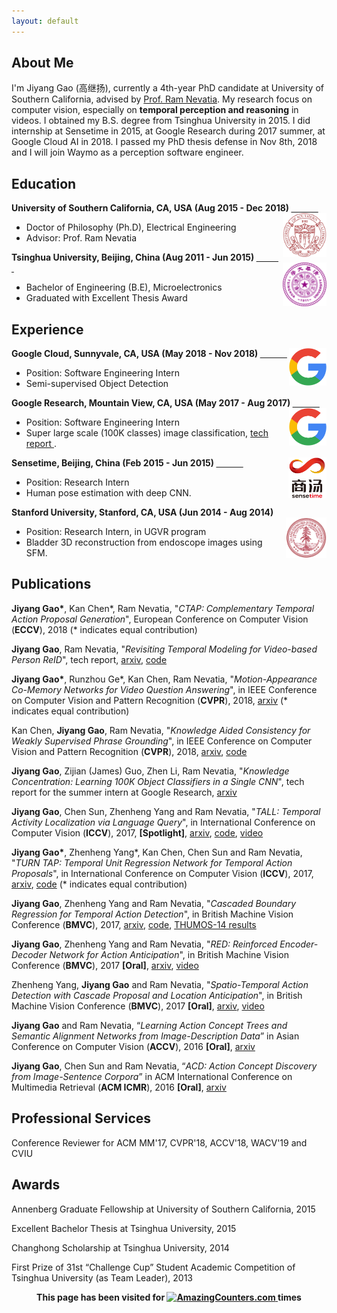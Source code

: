 ```yaml
---
layout: default
---
```

## About Me
I'm Jiyang Gao (高继扬), currently a 4th-year PhD candidate at University of Southern California, advised by [Prof. Ram Nevatia](http://iris.usc.edu/people/nevatia/). My research focus on computer vision, especially on **temporal perception and reasoning** in videos. I obtained my B.S. degree from Tsinghua University in 2015. I did internship at Sensetime in 2015, at Google Research during 2017 summer, at Google Cloud AI in 2018. I passed my PhD thesis defense in Nov 8th, 2018 and I will join Waymo as a perception software engineer.

## Education
<div align="left">
        <strong> University of Southern California, CA, USA (Aug 2015 - Dec 2018) </strong>
          <a href="https://www.usc.edu/" target="_blank" rel="external">
            <img border="0" src="usc_logo.jpg" align="right" width="70" height="70">
          </a> 
        <ul>
        <li>
          Doctor of Philosophy (Ph.D), Electrical Engineering</li>
        <li>
          Advisor: Prof. Ram Nevatia</li>
      </ul>      
      </div>

<div align="left">
        <strong> Tsinghua University, Beijing, China (Aug 2011 - Jun 2015) </strong>
          <a href="http://www.tsinghua.edu.cn/publish/newthuen/" target="_blank" rel="external">
            <img border="0" src="Tsinghua_Logo.png" align="right" width="70" height="70">
          </a> 
        <ul>
        <li>
          Bachelor of Engineering (B.E), Microelectronics</li>
        <li>
          Graduated with Excellent Thesis Award</li>
      </ul>      
      </div>


## Experience
<div align="left">
        <strong> Google Cloud, Sunnyvale, CA, USA (May 2018 - Nov 2018) </strong>
          <a href="https://cloud.google.com/vision/" target="_blank" rel="external">
            <img border="0" src="google-logo.png" align="right" width="60" height="60">
          </a> 
        <ul>
        <li>
          Position: Software Engineering Intern</li>
        <li>
          Semi-supervised Object Detection </li>
      </ul>      
      </div>
      
<div align="left">
        <strong> Google Research, Mountain View, CA, USA (May 2017 - Aug 2017) </strong>
          <a href="https://research.google.com/" target="_blank" rel="external">
            <img border="0" src="google-logo.png" align="right" width="60" height="60">
          </a> 
        <ul>
        <li>
          Position: Software Engineering Intern</li>
        <li>
          Super large scale (100K classes) image classification, <a href="https://arxiv.org/abs/1711.07607" target="_blank" rel="external"> tech report </a>. </li>
      </ul>      
      </div>

<div align="left">
        <strong> Sensetime, Beijing, China (Feb 2015 - Jun 2015) </strong>
          <a href="https://www.sensetime.com/about?lang=en-us" target="_blank" rel="external">
            <img border="0" src="sensetime-logo.png" align="right" width="61" height="65">
          </a> 
        <ul>
        <li>
          Position: Research Intern</li>
        <li>
          Human pose estimation with deep CNN. </li>
      </ul>      
      </div>
     
<div align="left">
        <strong> Stanford University, Stanford, CA, USA (Jun 2014 - Aug 2014) </strong>
          <a target="_blank" rel="external">
            <img border="0" src="stanford-logo.png" align="right" width="65" height="65">
          </a> 
        <ul>
        <li>
          Position: Research Intern, in UGVR program</li>
        <li>Bladder 3D reconstruction from endoscope images using SFM. </li>
      </ul>      
      </div>
      
## Publications
**Jiyang Gao\***, Kan Chen\*, Ram Nevatia, "_CTAP: Complementary Temporal Action Proposal Generation_", European Conference on Computer Vision (**ECCV**), 2018 (\* indicates equal contribution)

**Jiyang Gao**, Ram Nevatia, "_Revisiting Temporal Modeling for Video-based Person ReID_", tech report, [arxiv](https://arxiv.org/pdf/1805.02104.pdf), [code](https://github.com/jiyanggao/Video-Person-ReID)

**Jiyang Gao\***, Runzhou Ge\*, Kan Chen, Ram Nevatia, "_Motion-Appearance Co-Memory Networks for Video Question Answering_", in IEEE Conference on Computer Vision and Pattern Recognition (**CVPR**), 2018, [arxiv](https://arxiv.org/pdf/1803.10906.pdf) (\* indicates equal contribution)

Kan Chen, **Jiyang Gao**, Ram Nevatia, "_Knowledge Aided Consistency for Weakly Supervised Phrase Grounding_", in IEEE Conference on Computer Vision and Pattern Recognition (**CVPR**), 2018, [arxiv](https://arxiv.org/pdf/1803.03879.pdf), [code](https://github.com/kanchen-usc/KAC-Net) 

**Jiyang Gao**, Zijian (James) Guo, Zhen Li, Ram Nevatia, "_Knowledge Concentration: Learning 100K Object Classifiers in a Single CNN_", tech report for the summer intern at Google Research, [arxiv](https://arxiv.org/abs/1711.07607)

**Jiyang Gao**, Chen Sun, Zhenheng Yang and Ram Nevatia, "_TALL: Temporal Activity Localization via Language Query_", in International Conference on Computer Vision (**ICCV**), 2017, **[Spotlight]**, [arxiv](https://arxiv.org/abs/1705.02101), [code](https://github.com/jiyanggao/TALL), [video](https://www.youtube.com/watch?v=ZDO064ccYS0)

**Jiyang Gao\***, Zhenheng Yang*, Kan Chen, Chen Sun and Ram Nevatia, "_TURN TAP: Temporal Unit Regression Network for Temporal Action Proposals_", in International Conference on Computer Vision (**ICCV**), 2017, [arxiv](https://arxiv.org/abs/1703.06189), [code](https://github.com/jiyanggao/TURN-TAP) (\* indicates equal contribution)

**Jiyang Gao**, Zhenheng Yang and Ram Nevatia, "_Cascaded Boundary Regression for Temporal Action Detection_", in British Machine Vision Conference (**BMVC**), 2017, [arxiv](https://arxiv.org/abs/1705.01180), [code](https://github.com/jiyanggao/CBR), [THUMOS-14 results](https://github.com/jiyanggao/CBR-results) 

**Jiyang Gao**, Zhenheng Yang and Ram Nevatia, "_RED: Reinforced Encoder-Decoder Network for Action Anticipation_", in British Machine Vision Conference (**BMVC**), 2017 **[Oral]**, [arxiv](https://arxiv.org/abs/1707.04818), [video](https://www.youtube.com/watch?v=wewtVcMzet0&t=6s)

Zhenheng Yang, **Jiyang Gao** and Ram Nevatia, "_Spatio-Temporal Action Detection with Cascade Proposal and Location Anticipation_", in British Machine Vision Conference (**BMVC**), 2017 **[Oral]**, [arxiv](https://arxiv.org/abs/1708.00042), [video](https://www.youtube.com/watch?v=oxPxY0aB4eI) 

**Jiyang Gao** and Ram Nevatia, “_Learning Action Concept Trees and Semantic Alignment Networks from Image-Description Data_” in Asian Conference on Computer Vision (**ACCV**), 2016 **[Oral]**, [arxiv](https://arxiv.org/abs/1609.02284)

**Jiyang Gao**, Chen Sun and Ram Nevatia, “_ACD: Action Concept Discovery from Image-Sentence Corpora_” in ACM International Conference on Multimedia Retrieval (**ACM ICMR**), 2016 **[Oral]**, [arxiv](https://arxiv.org/abs/1604.04784)

## Professional Services
Conference Reviewer for ACM MM'17, CVPR'18, ACCV'18, WACV'19 and CVIU

## Awards
Annenberg Graduate Fellowship at University of Southern California, 2015

Excellent Bachelor Thesis at Tsinghua University, 2015

Changhong Scholarship at Tsinghua University, 2014

First Prize of 31st “Challenge Cup” Student Academic Competition of Tsinghua University (as Team Leader), 2013


<div align="center">
        <strong>This page has been visited for
          <a href="http://www.amazingcounters.com" target="_blank" rel="external">
            <img border="0" src="http://cc.amazingcounters.com/counter.php?i=3221443&c=9664642" alt="AmazingCounters.com">
          </a> times</strong>
      </div>
      
